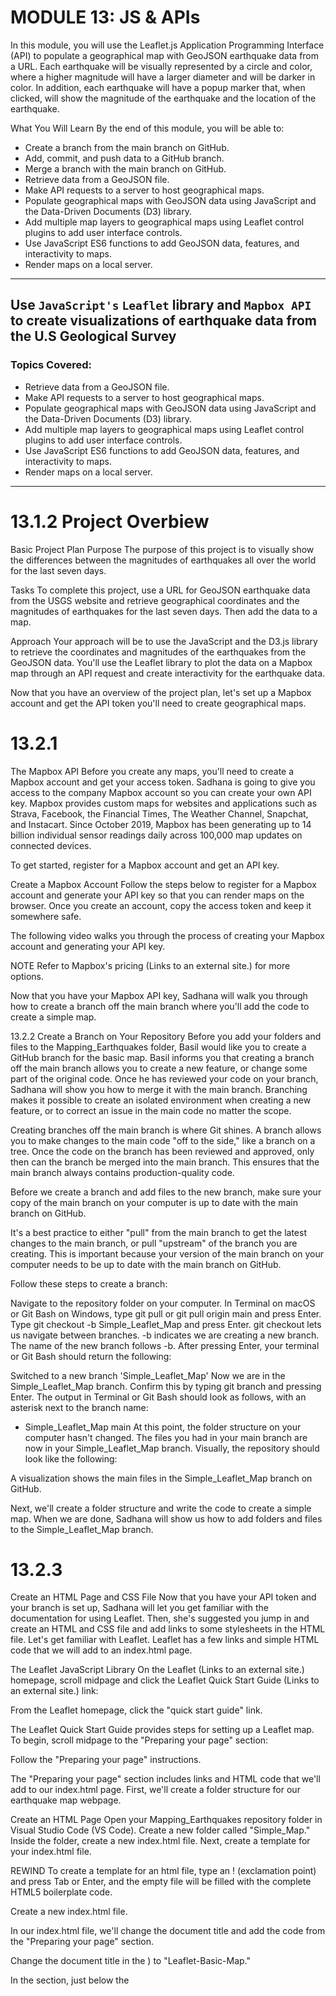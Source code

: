# MODULE 13: JS & APIs
In this module, you will use the Leaflet.js Application Programming Interface (API) to populate a geographical map with GeoJSON earthquake data from a URL. Each earthquake will be visually represented by a circle and color, where a higher magnitude will have a larger diameter and will be darker in color. In addition, each earthquake will have a popup marker that, when clicked, will show the magnitude of the earthquake and the location of the earthquake.

What You Will Learn
By the end of this module, you will be able to: 

- Create a branch from the main branch on GitHub.
- Add, commit, and push data to a GitHub branch.
- Merge a branch with the main branch on GitHub.
- Retrieve data from a GeoJSON file.
- Make API requests to a server to host geographical maps.
- Populate geographical maps with GeoJSON data using JavaScript and the Data-Driven Documents (D3) library.
- Add multiple map layers to geographical maps using Leaflet control plugins to add user interface controls.
- Use JavaScript ES6 functions to add GeoJSON data, features, and interactivity to maps.
- Render maps on a local server.

---
## Use `JavaScript's` `Leaflet` library and `Mapbox API` to create visualizations of earthquake data from the U.S Geological Survey

### Topics Covered:
- Retrieve data from a GeoJSON file.
- Make API requests to a server to host geographical maps.
- Populate geographical maps with GeoJSON data using JavaScript and the Data-Driven Documents (D3) library.
- Add multiple map layers to geographical maps using Leaflet control plugins to add user interface controls.
- Use JavaScript ES6 functions to add GeoJSON data, features, and interactivity to maps.
- Render maps on a local server.

---
# 13.1.2 Project Overbiew
Basic Project Plan
Purpose
The purpose of this project is to visually show the differences between the magnitudes of earthquakes all over the world for the last seven days.

Tasks
To complete this project, use a URL for GeoJSON earthquake data from the USGS website and retrieve geographical coordinates and the magnitudes of earthquakes for the last seven days. Then add the data to a map.

Approach
Your approach will be to use the JavaScript and the D3.js library to retrieve the coordinates and magnitudes of the earthquakes from the GeoJSON data. You'll use the Leaflet library to plot the data on a Mapbox map through an API request and create interactivity for the earthquake data.

Now that you have an overview of the project plan, let's set up a Mapbox account and get the API token you'll need to create geographical maps.

# 13.2.1
The Mapbox API
Before you create any maps, you'll need to create a Mapbox account and get your access token. Sadhana is going to give you access to the company Mapbox account so you can create your own API key.
Mapbox provides custom maps for websites and applications such as Strava, Facebook, the Financial Times, The Weather Channel, Snapchat, and Instacart. Since October 2019, Mapbox has been generating up to 14 billion individual sensor readings daily across 100,000 map updates on connected devices.

To get started, register for a Mapbox account and get an API key.

Create a Mapbox Account
Follow the steps below to register for a Mapbox account and generate your API key so that you can render maps on the browser. Once you create an account, copy the access token and keep it somewhere safe.

The following video walks you through the process of creating your Mapbox account and generating your API key.



NOTE
Refer to Mapbox's pricing (Links to an external site.) for more options.

Now that you have your Mapbox API key, Sadhana will walk you through how to create a branch off the main branch where you'll add the code to create a simple map.

13.2.2
Create a Branch on Your Repository
Before you add your folders and files to the Mapping_Earthquakes folder, Basil would like you to create a GitHub branch for the basic map. Basil informs you that creating a branch off the main branch allows you to create a new feature, or change some part of the original code. Once he has reviewed your code on your branch, Sadhana will show you how to merge it with the main branch.
Branching makes it possible to create an isolated environment when creating a new feature, or to correct an issue in the main code no matter the scope.

Creating branches off the main branch is where Git shines. A branch allows you to make changes to the main code "off to the side," like a branch on a tree. Once the code on the branch has been reviewed and approved, only then can the branch be merged into the main branch. This ensures that the main branch always contains production-quality code.

Before we create a branch and add files to the new branch, make sure your copy of the main branch on your computer is up to date with the main branch on GitHub.



It's a best practice to either "pull" from the main branch to get the latest changes to the main branch, or pull "upstream" of the branch you are creating. This is important because your version of the main branch on your computer needs to be up to date with the main branch on GitHub.

Follow these steps to create a branch:

Navigate to the repository folder on your computer.
In Terminal on macOS or Git Bash on Windows, type git pull or git pull origin main and press Enter.
Type git checkout -b Simple_Leaflet_Map and press Enter.
git checkout lets us navigate between branches.
-b indicates we are creating a new branch.
The name of the new branch follows -b.
After pressing Enter, your terminal or Git Bash should return the following:

Switched to a new branch 'Simple_Leaflet_Map'
Now we are in the Simple_Leaflet_Map branch. Confirm this by typing git branch and pressing Enter. The output in Terminal or Git Bash should look as follows, with an asterisk next to the branch name:

* Simple_Leaflet_Map
  main
At this point, the folder structure on your computer hasn't changed. The files you had in your main branch are now in your Simple_Leaflet_Map branch. Visually, the repository should look like the following:

A visualization shows the main files in the Simple_Leaflet_Map
branch on
GitHub.

Next, we'll create a folder structure and write the code to create a simple map. When we are done, Sadhana will show us how to add folders and files to the Simple_Leaflet_Map branch.

# 13.2.3
Create an HTML Page and CSS File
Now that you have your API token and your branch is set up, Sadhana will let you get familiar with the documentation for using Leaflet. Then, she's suggested you jump in and create an HTML and CSS file and add links to some stylesheets in the HTML file.
Let's get familiar with Leaflet. Leaflet has a few links and simple HTML code that we will add to an index.html page.

The Leaflet JavaScript Library
On the Leaflet (Links to an external site.) homepage, scroll midpage and click the Leaflet Quick Start Guide (Links to an external site.) link:

From the Leaflet homepage, click the "quick start guide"
link.

The Leaflet Quick Start Guide provides steps for setting up a Leaflet map. To begin, scroll midpage to the "Preparing your page" section:

Follow the "Preparing your page"
instructions.

The "Preparing your page" section includes links and HTML code that we'll add to our index.html page. First, we'll create a folder structure for our earthquake map webpage.

Create an HTML Page
Open your Mapping_Earthquakes repository folder in Visual Studio Code (VS Code). Create a new folder called "Simple_Map." Inside the folder, create a new index.html file. Next, create a template for your index.html file.

REWIND
To create a template for an html file, type an ! (exclamation point) and press Tab or Enter, and the empty file will be filled with the complete HTML5 boilerplate code.

Create a new index.html
file.

In our index.html file, we'll change the document title and add the code from the "Preparing your page" section.

Change the document title in the <title> element in the <head> section (<title>Document</title>) to "Leaflet-Basic-Map."

In the <head> section, just below the <title> element, add the following Leaflet CSS script from the "Preparing your page" section:

<!-- Leaflet CSS -->
<link rel="stylesheet" href="https://unpkg.com/leaflet@1.7.1/dist/leaflet.css"
integrity="sha512-xodZBNTC5n17Xt2atTPuE1HxjVMSvLVW9ocqUKLsCC5CXdbqCmblAshOMAS6/keqq/sMZMZ19scR4PsZChSR7A=="
crossorigin=""/>
In the body of our index.html file, add the Leaflet JavaScript script and id tag for the map inside a <div> element, as shown in the "Preparing your page" section:

<!-- Leaflet JavaScript -->
<script src="https://unpkg.com/leaflet@1.7.1/dist/leaflet.js"
integrity="sha512-XQoYMqMTK8LvdxXYG3nZ448hOEQiglfqkJs1NOQV44cWnUrBc8PkAOcXy20w0vlaXaVUearIOBhiXZ5V3ynxwA=="
crossorigin=""></script>
The Leaflet CSS and JavaScript files we added to the index.html file are referred to as content delivery networks (CDNs). Using CDNs has a security risk. To avoid the security risk, it's a best practice to include an integrity value with the CDN. Each file we added has its own integrity value, which is a Base64-encoded cryptographic hash of a resource that prevents the CDN from being hacked.

NOTE
For more about the Subresource Integrity value, please see the documentation on the Download Leaflet webpage (Links to an external site.) and Mozilla Developers' Subresource Integrity webpage (Links to an external site.).

Above the Leaflet JavaScript link script, add the following <div> element with the id tag for the map:

<!-- The div that holds our map -->
<div id="mapid"></div>
After adding the Leaflet CSS file, JavaScript file, and the <div> element with theid tag for the map, our index.html file should look like the following:

The index.html file Leaflet-Basic-Map contains the Leaflet CSS script
in the head section with the Leaflet JavaScript script and the id tag
for the map in the
body.

IMPORTANT
Make sure you copy and paste the Leaflet CSS file and JavaScript script from the website as they appear. Do not edit the script by deleting empty spaces. This will prevent that script from working on the index.html file, resulting in the map not being shown on the webpage.

Next, we will modify our #mapid to be set at a specific height using CSS code. To do this, we'll need to create a style.css file.

Create a CSS File
Before we create a style.css file, we'll need to create a folder for the file. In VS Code, create a new subfolder called "static" in our Simple_Map folder. In this folder, create another subfolder named "css." In the css folder, create a new file and name it style.css:

The VS Code File Explorer shows the new style.css file in the css
folder.

Next, add the following CSS code to our style.css file to set the style for our map on our index.html page and save the file:

html,
body,
#mapid {
  width: 100%;
  height: 100%;
  padding: 0;
  margin: 0;
}


At this point, your folder should look like the following:

The VS Code File Explorer shows the css folder inside the static
folder and the style.css file with a script in the css
folder.

Finally, we need to tell our index.html page to use the style.css file we created.

In the <head> section of our index.html page, add the following CSS link script below the Leaflet CSS and before the closing </head> element:

<!-- Our CSS -->
  <link rel="stylesheet" type="text/css" href="static/css/style.css">
Next, we'll create the code for a simple map.

# 13.4.1
Map a Single Point
Creating a simple Leaflet map was relatively straightforward. Now Sadhana will show you how to add a single marker to a map and change the radius of the marker. However, she would like you to create a branch for adding points to a map for the GitHub repository so that new interns and employees can use this as a tutorial.
Now that we can create a simple Leaflet map, we can plot data on the map. First, let's create a new branch. Sadhana suggests that we name this branch "Mapping_Single_Points" since we'll map single points.

REWIND
Follow these steps to create a branch off of the main branch:

Navigate to your repository on your computer.
Make sure you're on the main branch by typing: git branch
If you're not on the main branch, type: git checkout main
Pull the changes from the main branch by typing: git pull
Create a new branch by typing: git checkout -b [name_of_your_new_branch]
In your new branch, we'll add a new folder inside the Mapping_Earthquakes folder. Since we're going to work with the same file names in the same folder structure, we'll use the same folder structure as we did for the Simple_Leaflet_Map branch.

Set up the folder structure as follows: 

Mapping_Single_Points
index.html
static
css
style.css
js
config.js
logic.js
The two files that we'll change most often are the index.html and the logic.js files. Also, we might add an external file in the js folder. After checking out the new Mapping_Single_Points branch, copy all files from your Simple_Leaflet_Map folder and add them to a new Mapping_Single_Points folder..

Next, push the latest changes to the Mapping_Single_Points branch to GitHub.

REWIND
Follow these steps to push changes to a new branch:

Type: git status
Add the folders and files by typing: git add .
Confirm the correct files will be added by typing: git status
Commit the changes by typing: git commit -m
Push the changes to the branch by typing: git push --set-upstream origin Mapping_Single_Points
After adding the folders and files to your Mapping_Single_Points branch, your repository should look like the following:

The GitHub webpage shows the status of the Mapping_Earthquakes repository in the Mapping_Single_Points branch.

Next, we'll edit the logic.js file to add single points or markers to the basic map.

Add a Marker to the Map
Adding a marker to our simple map requires only one line of code, found in the Leaflet Quick Start Guide (Links to an external site.), under the "Markers, circles and polygons" subheading. Below the map is a line of code that reads as follows:

var marker = L.marker([51.5, -0.09]).addTo(map);
We're going to edit this line of code with the latitude and longitude for Los Angeles, California, and add it to our logic.js file that we used to create a simple map.

Open up the logic.js file using VS Code and add the following line of code before our tileLayer()code, and save the logic.js file:

//  Add a marker to the map for Los Angeles, California.
let marker = L.marker([34.0522, -118.2437]).addTo(map);
Next, open the index.html file in your browser. Your map should look like the following:

Add a marker to the map for Los Angeles,
California.

Next, we'll change the marker to a circle.

Add a Circle to the Map
To change the marker on our map to a point or dot, we'll use the circle() function. The circle() function will place a circle on the map at the given coordinates. The syntax for using the circle() function follows:

L.circle([34.0522, -118.2437], {
   radius: 100
}).addTo(map);
When using the circle() function, the default is just a small dot on the map, but we want to adjust the radius so that it's bigger and easier to see. The radius for the circle() function is measured in meters.

For the code above, add a circle with a 100-meter radius over Central Los Angeles when we assign a value to the radius key in the circle() function.

Copy the code for the circle function and replace it with the marker() function we used previously. We're also going to zoom in to a level of 14 on the setView() method. After editing your logic.js file, it should look like the following:

Use the circle () function to create a circle with a 100-meter radius over Central Los Angeles.

When we open our index.html file in our browser, it will show a circle over Central Los Angeles.

The OpenStreetMap shows a circle with a 100-meter radius over Central Los Angeles.

Now test your skills in the following Skill Drill:

SKILL DRILL
Using the Leaflet documentation, create a light-yellow circle with black lines indicating a 300-meter radius of Central Los Angeles on a dark map.

Your map should look like the following:

The OpenStreetMap shows a light-yellow circle with black lines indicating a 300-meter radius of Central Los Angeles on a dark map.

Alternatively, we can create a circle using the circleMarker() function. The circleMarker() function measures the radius of the circle in pixels, with the default radius set at 10 pixels. The syntax for using the circleMarker() function follows:

L.circleMarker([34.0522, -118.2437]).addTo(map);
Let's create a light-yellow circle with black lines indicating a 300-pixel radius on a dark map. Edit your logic.js file from the previous Skill Drill by changing your circle()function to a circleMarker()function. Your logic.js file should now look like the following:

Use the circleMarker() function to create a light-yellow circle with black lines indicating a 300-pixel radius of Central Los Angeles on a dark map.

If you didn't get the correct map style in the Skill Drill, replace the "streets-v11" in our tileLayer() code with "dark-v10" to look like the following:

// We create the tile layer that will be the background of our map.
let streets = L.tileLayer('https://api.mapbox.com/styles/v1/mapbox/dark-v10/tiles/{z}/{x}/{y}?access_token={accessToken}'
Save yourlogic.js file and open your index.html file in our browser. The circle will show a 300-pixel radius of Central Los Angeles.

The OpenStreetMap shows a light-yellow circle with black lines indicating a 300-pixel radius of Central Los Angeles.

Wow! What a big difference between the circle()and circleMarker()functions.

Remember, it's a best practice to commit early and often! Before you commit your code for the Mapping_Single_Points branch to GitHub, check to see if all the files will be tracked in the branch.



In the Mapping_Single_Points branch on the command line, type git status and you'll see that the logic.js file will be tracked:

data 13-4-1-mapping-single-points.png

Great job! Now, commit and push these files to the Mapping_Single_Points branch. Don't delete the branch, so that others can use it to learn how to map single points.

Next, Sadhana is going to show you how to add multiple locations to a map and change the radius of each marker.

NOTE
Use the links below to learn more about these Leaflet functions:

marker() function (Links to an external site.)
circle() function (Links to an external site.)
circleMaker() function
